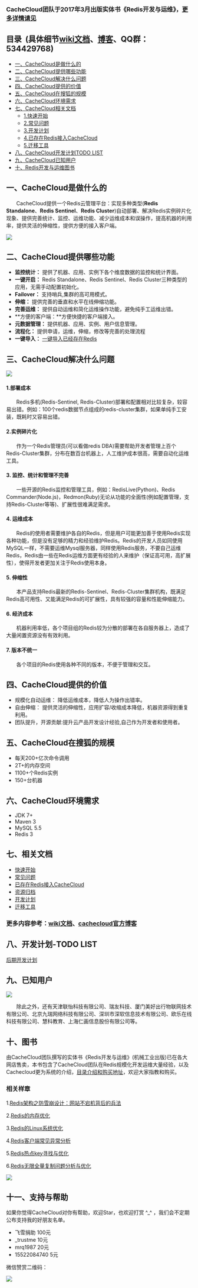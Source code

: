 ### CacheCloud团队于2017年3月出版实体书《Redis开发与运维》，[更多详情请见](#cc10)

## <a name="index"/>目录&nbsp;&nbsp;(具体细节[wiki文档](https://github.com/sohutv/cachecloud/wiki "Cachecloud Wiki")、[博客](http://cachecloud.github.io/ "Cachecloud page")、QQ群：534429768)
* [一、CacheCloud是做什么的](#cc1)
* [二、CacheCloud提供哪些功能](#cc2)
* [三、CacheCloud解决什么问题](#cc3)
* [四、CacheCloud提供的价值](#cc4) 
* [五、CacheCloud在搜狐的规模](#cc5)
* [六、CacheCloud环境需求](#cc6)
* [七、CacheCloud相关文档](#cc7)
    * [1.快速开始](#cc7)
    * [2.常见问题](#cc7)
    * [3.开发计划](#cc7)
    * [4.已存在Redis接入CacheCloud](#cc7)
    * [5.迁移工具](#cc7)
* [八、CacheCloud开发计划TODO LIST](#cc8)
* [九、CacheCloud已知用户](#cc9)
* [十、Redis开发与运维图书](#cc10)

<a name="cc1"/>

## 一、CacheCloud是做什么的

&nbsp;&nbsp;&nbsp;&nbsp;&nbsp;&nbsp;&nbsp;CacheCloud提供一个Redis云管理平台：实现多种类型(**Redis Standalone**、**Redis Sentinel**、**Redis Cluster**)自动部署、解决Redis实例碎片化现象、提供完善统计、监控、运维功能、减少运维成本和误操作，提高机器的利用率，提供灵活的伸缩性，提供方便的接入客户端。

![](http://i3.itc.cn/20160125/3084_5393fb5d_7350_f249_9e37_c0d06d00b908_1.png)

<a name="cc2"/>

## 二、CacheCloud提供哪些功能

+ **监控统计：**	提供了机器、应用、实例下各个维度数据的监控和统计界面。
+ **一键开启：**	Redis Standalone、Redis Sentinel、Redis Cluster三种类型的应用，无需手动配置初始化。
+ **Failover：**	支持哨兵,集群的高可用模式。
+ **伸缩：**	    提供完善的垂直和水平在线伸缩功能。
+ **完善运维：**    提供自动运维和简化运维操作功能，避免纯手工运维出错。
+ **方便的客户端：**方便快捷的客户端接入。
+ **元数据管理：**    提供机器、应用、实例、用户信息管理。
+ **流程化：**      提供申请，运维，伸缩，修改等完善的处理流程
+ **一键导入：**      [一键导入已经存在Redis](http://cachecloud.github.io/2016/04/17/%E5%B7%B2%E5%AD%98%E5%9C%A8Redis%E6%8E%A5%E5%85%A5CacheCloud/)


<a name="cc3"/>

## 三、CacheCloud解决什么问题

![](http://i3.itc.cn/20160125/3084_e6f2f51c_54cf_4081_450f_c69998e74d01_1.png)

#### 1.部署成本

&nbsp;&nbsp;&nbsp;&nbsp;&nbsp;&nbsp;&nbsp;Redis多机(Redis-Sentinel, Redis-Cluster)部署和配置相对比较复杂，较容易出错。例如：100个redis数据节点组成的redis-cluster集群，如果单纯手工安装，既耗时又容易出错。

#### 2.实例碎片化

&nbsp;&nbsp;&nbsp;&nbsp;&nbsp;&nbsp;&nbsp;作为一个Redis管理员(可以看做redis DBA)需要帮助开发者管理上百个Redis-Cluster集群，分布在数百台机器上，人工维护成本很高，需要自动化运维工具。

#### 3. 监控、统计和管理不完善

&nbsp;&nbsp;&nbsp;&nbsp;&nbsp;&nbsp;&nbsp;一些开源的Redis监控和管理工具，例如：RedisLive(Python)、Redis Commander(Node.js)，Redmon(Ruby)无论从功能的全面性(例如配置管理，支持Redis-Cluster等等)、扩展性很难满足需求。

#### 4. 运维成本

&nbsp;&nbsp;&nbsp;&nbsp;&nbsp;&nbsp;&nbsp;Redis的使用者需要维护各自的Redis，但是用户可能更加善于使用Redis实现各种功能，但是没有足够的精力和经验维护Redis。Redis的开发人员如同使用MySQL一样，不需要运维Mysql服务器，同样使用Redis服务，不要自己运维Redis，Redis由一些在Redis运维方面更有经验的人来维护（保证高可用，高扩展性），使得开发者更加关注于Redis使用本身。

#### 5. 伸缩性

&nbsp;&nbsp;&nbsp;&nbsp;&nbsp;&nbsp;&nbsp;本产品支持Redis最新的Redis-Sentinel、Redis-Cluster集群机构，既满足Redis高可用性、又能满足Redis的可扩展性，具有较强的容量和性能伸缩能力。

#### 6. 经济成本

&nbsp;&nbsp;&nbsp;&nbsp;&nbsp;&nbsp;&nbsp;机器利用率低，各个项目组的Redis较为分散的部署在各自服务器上，造成了大量闲置资源没有有效利用。 

#### 7. 版本不统一 

&nbsp;&nbsp;&nbsp;&nbsp;&nbsp;&nbsp;&nbsp;各个项目的Redis使用各种不同的版本，不便于管理和交互。

<a name="cc4"/>

## 四、CacheCloud提供的价值

+ 规模化自动运维：	降低运维成本，降低人为操作出错率。
+ 自由伸缩：	    提供灵活的伸缩性，应用扩容/收缩成本降低，机器资源得到重复利用。
+ 团队提升，开源贡献:提升云产品开发设计经验,自己作为开发者和使用者。

<a name="cc5"/>

## 五、CacheCloud在搜狐的规模

+ 每天200+亿次命令调用
+ 2T+的内存空间
+ 1100+个Redis实例
+ 150+台机器

<a name="cc6"/>

## 六、CacheCloud环境需求

+ JDK 7+
+ Maven 3
+ MySQL 5.5
+ Redis 3

<a name="cc7"/>

## 七、相关文档

+ [快速开始](https://github.com/sohutv/cachecloud/wiki/3.%E6%9C%8D%E5%8A%A1%E5%99%A8%E7%AB%AF%E6%8E%A5%E5%85%A5%E6%96%87%E6%A1%A3)
+ [常见问题](http://cachecloud.github.io/2016/04/12/CacheCloud%E5%B8%B8%E8%A7%81%E9%97%AE%E9%A2%98/)
+ [已存在Redis接入CacheCloud](http://cachecloud.github.io/2016/04/17/%E5%B7%B2%E5%AD%98%E5%9C%A8Redis%E6%8E%A5%E5%85%A5CacheCloud/)
+ [资源归档](http://cachecloud.github.io/2016/04/12/CacheCloud%E6%96%87%E6%A1%A3%E5%BD%92%E6%A1%A3/)
+ [开发计划](http://cachecloud.github.io/2016/04/17/v2%E8%AE%A1%E5%88%92/)
+ [迁移工具](http://cachecloud.github.io/2016/06/28/1.2.%20%E8%BF%81%E7%A7%BB%E5%B7%A5%E5%85%B7%E4%BD%BF%E7%94%A8%E8%AF%B4%E6%98%8E/)

### 更多内容参考：[wiki文档](https://github.com/sohutv/cachecloud/wiki)、[cachecloud官方博客](http://cachecloud.github.io/)

<a name="cc8"/>

## 八、开发计划-TODO LIST

[后期开发计划](http://cachecloud.github.io/2016/04/17/v2%E8%AE%A1%E5%88%92/)

<a name="cc9"/>

## 九、已知用户

![](http://i0.itc.cn/20170315/3084_f3e50a44_c732_9ac2_e117_90759d8e406b_1.png)

&nbsp;&nbsp;&nbsp;&nbsp;&nbsp;&nbsp;&nbsp;除此之外，还有天津联怡科技有限公司、瑞友科技、厦门美好出行物联网技术有限公司、北京九瑞网络科技有限公司、深圳市深软信息技术有限公司、欧乐在线科技有限公司、慧科教育、上海仁画信息股份有限公司等。

<a name="cc10"/>

## 十、图书
由CacheCloud团队撰写的实体书《Redis开发与运维》(机械工业出版)已在各大网店售卖，本书包含了CacheCloud团队在Redis规模化开发运维大量经验，以及Cachecloud更为系统的介绍，[目录介绍和购买地址](https://cachecloud.github.io/2016/10/24/Redis3%E5%BC%80%E5%8F%91%E8%BF%90%E7%BB%B4%E6%9C%80%E4%BD%B3%E5%AE%9E%E8%B7%B5-%E7%9B%AE%E5%BD%95/)，欢迎大家指教和购买。

### 相关样章

1.[Redis架构之防雪崩设计：网站不宕机背后的兵法](https://mp.weixin.qq.com/s/TBCEwLVAXdsTszRVpXhVug)

2.[Redis的内存优化](https://cachecloud.github.io/2017/02/16/Redis%E5%86%85%E5%AD%98%E4%BC%98%E5%8C%96/)

3.[Redis的Linux系统优化](https://cachecloud.github.io/2017/02/16/Redis%E7%9A%84Linux%E7%B3%BB%E7%BB%9F%E4%BC%98%E5%8C%96/)

4.[Redis客户端常见异常分析](https://cachecloud.github.io/2017/02/20/Redis%E7%83%AD%E7%82%B9key%E5%AF%BB%E6%89%BE%E4%B8%8E%E4%BC%98%E5%8C%96/)

5.[Redis热点key寻找与优化](https://cachecloud.github.io/2017/02/20/Redis%E7%83%AD%E7%82%B9key%E5%AF%BB%E6%89%BE%E4%B8%8E%E4%BC%98%E5%8C%96/)

6.[Redis无限全量复制问题分析与优化](https://cachecloud.github.io/2016/11/24/%E5%85%A8%E9%87%8F%E5%A4%8D%E5%88%B6%E9%97%AE%E9%A2%98/)

![](http://i0.itc.cn/20170527/3084_cfcdad5a_0310_c17e_f80b_064afb296b75_1.jpeg)



## 十一、支持与帮助

如果你觉得CacheCloud对你有帮助，欢迎Star，也欢迎打赏 ^_^ ，我们会不定期公布支持我的好朋友名单。

+ 飞雪捐助 100元
+ _trustme 10元
+ mrq1987 20元
+ 15522084740 5元 


微信赞赏二维码：

![](http://i3.itc.cn/20170316/3084_f2237e79_60f1_0d34_e594_38a75ca709a3_1.png)

 
